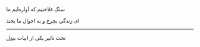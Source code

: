 <!-- 
.. title: تک‌بیت
.. slug: tak-beit-1
.. date: 2017-03-18 23:55:44 UTC
.. tags: تک‌بیت
.. category: 
.. link: 
.. description: 
.. type: text
-->


سنگِ فلاخنیم که آواره‌ایم ما

ای زندگی بچرخ و به احوال ما بخند

***

تحت تاثیر یکی از ابیات [بیدل](http://ganjoor.net/bidel/ghazalbi/sh2743/)